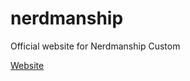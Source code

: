 # nerdmanship
Official website for Nerdmanship Custom

[Website](https://nerdmanship.github.io/nerdmanship/)
